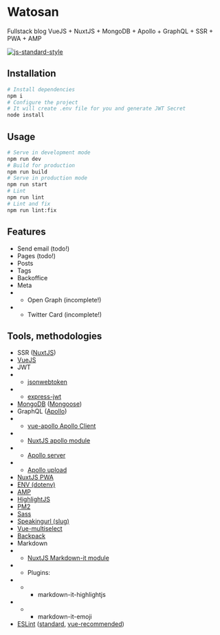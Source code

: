 # Watosan
Fullstack blog VueJS + NuxtJS + MongoDB + Apollo + GraphQL + SSR + PWA + AMP

[![js-standard-style](https://img.shields.io/badge/code%20style-standard-brightgreen.svg)](http://standardjs.com)

## Installation
```bash
# Install dependencies
npm i
# Configure the project
# It will create .env file for you and generate JWT Secret
node install
```

## Usage
```bash
# Serve in development mode
npm run dev
# Build for production
npm run build
# Serve in production mode
npm run start
# Lint
npm run lint
# Lint and fix
npm run lint:fix
```

## Features
- Send email (todo!)
- Pages (todo!)
- Posts
- Tags
- Backoffice
- Meta
- - Open Graph (incomplete!)
- - Twitter Card (incomplete!)

## Tools, methodologies
- SSR ([NuxtJS](https://nuxtjs.org/))
- [VueJS](https://vuejs.org/)
- JWT
- - [jsonwebtoken](https://github.com/auth0/node-jsonwebtoken)
- - [express-jwt](https://github.com/auth0/express-jwt)
- [MongoDB](https://www.mongodb.com/) ([Mongoose](https://mongoosejs.com/))
- GraphQL ([Apollo](https://www.apollographql.com/))
- - [vue-apollo Apollo Client](https://github.com/akryum/vue-apollo)
- - [NuxtJS apollo module](https://github.com/nuxt-community/apollo-module)
- - [Apollo server](https://www.apollographql.com/docs/apollo-server/)
- - [Apollo upload](https://github.com/jaydenseric/apollo-upload-server)
- [NuxtJS PWA](https://github.com/nuxt-community/pwa-module)
- [ENV (dotenv)](https://github.com/motdotla/dotenv)
- [AMP](https://www.ampproject.org/)
- [HighlightJS](https://highlightjs.org/)
- [PM2](http://pm2.keymetrics.io/)
- [Sass](https://sass-lang.com/)
- [Speakingurl (slug)](https://github.com/pid/speakingurl)
- [Vue-multiselect](https://vue-multiselect.js.org/)
- [Backpack](https://github.com/jaredpalmer/backpack)
- Markdown
- - [NuxtJS Markdown-it module](https://www.npmjs.com/package/@nuxtjs/markdownit)
- - Plugins:
- - - markdown-it-highlightjs
- - - markdown-it-emoji
- [ESLint](https://eslint.org/) ([standard](https://github.com/standard/eslint-config-standard), [vue-recommended](https://github.com/vuejs/eslint-plugin-vue))
